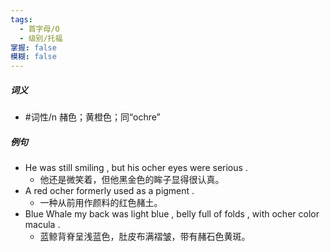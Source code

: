 ```yaml
---
tags:
  - 首字母/O
  - 级别/托福
掌握: false
模糊: false
---
```

##### 词义
- #词性/n  赭色；黄橙色；同“ochre”
##### 例句
- He was still smiling , but his ocher eyes were serious .
	- 他还是微笑着，但他黑金色的眸子显得很认真。
- A red ocher formerly used as a pigment .
	- 一种从前用作颜料的红色赭土。
- Blue Whale my back was light blue , belly full of folds , with ocher color macula .
	- 蓝鲸背脊呈浅蓝色，肚皮布满褶皱，带有赭石色黄斑。
